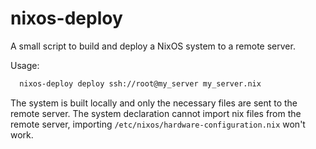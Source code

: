 # nixos-deploy

A small script to build and deploy a NixOS system to a remote server.

Usage:

```bash
  nixos-deploy deploy ssh://root@my_server my_server.nix
```

The system is built locally and only the necessary files are sent to the remote server.
The system declaration cannot import nix files from the remote server, importing `/etc/nixos/hardware-configuration.nix` won't work. 
